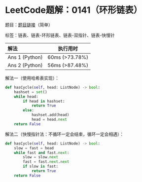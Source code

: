 # LeetCode题解：0141（环形链表）

题目：[题目链接](https://leetcode-cn.com/problems/linked-list-cycle/)（简单）

标签：链表、链表-环形链表、链表-双指针、链表-快慢针

| 解法           | 执行用时       |
| :------------- | -------------- |
| Ans 1 (Python) | 60ms (>73.78%) |
| Ans 2 (Python) | 56ms (>87.48%) |

解法一（使用哈希表实现）：

```python
def hasCycle(self, head: ListNode) -> bool:
    hashset = set()
    while head:
        if head in hashset:
            return True
        else:
            hashset.add(head)
            head = head.next
    return False
```

解法二（快慢指针法：不循环一定会结束，循环一定会相遇）：

```python
def hasCycle(self, head: ListNode) -> bool:
    slow = fast = head
    while fast and fast.next:
        slow = slow.next
        fast = fast.next.next
        if slow is fast:
            return True
    return False
```